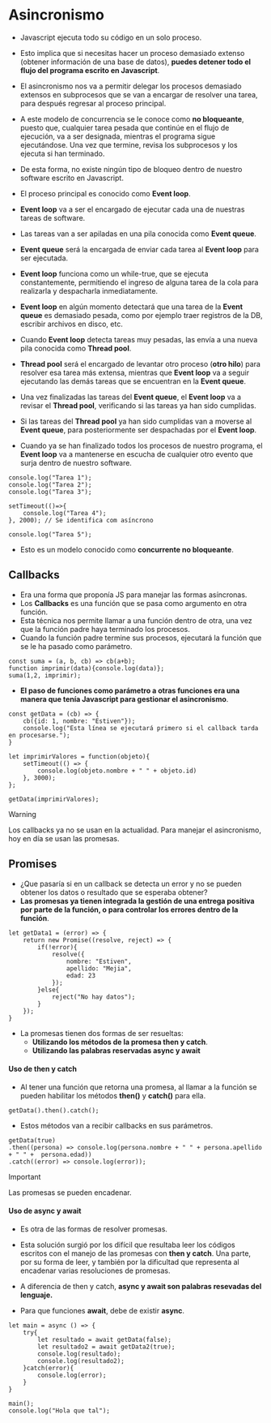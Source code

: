 
# Asincronismo

- Javascript ejecuta todo su código en un solo proceso. 
- Esto implica que si necesitas hacer un proceso demasiado extenso (obtener información de una base de datos), **puedes detener todo el flujo del programa escrito en Javascript**.

- El asincronismo nos va a permitir delegar los procesos demasiado extensos en subprocesos que se van a encargar de resolver una tarea, para después regresar al proceso principal.
- A este modelo de concurrencia se le conoce como **no bloqueante**, puesto que, cualquier tarea pesada que continúe en el flujo de ejecución, va a ser designada, mientras el programa sigue ejecutándose. Una vez que termine, revisa los subprocesos y los ejecuta si han terminado.
- De esta forma, no existe ningún tipo de bloqueo dentro de nuestro software escrito en Javascript.

- El proceso principal es conocido como **Event loop**.
- **Event loop** va a ser el encargado de ejecutar cada una de nuestras tareas de software. 
- Las tareas van a ser apiladas en una pila conocida como **Event queue**.
- **Event queue** será la encargada de enviar cada tarea al **Event loop** para ser ejecutada.

- **Event loop** funciona como un while-true, que se ejecuta constantemente, permitiendo el ingreso de alguna tarea de la cola para realizarla y despacharla inmediatamente.
- **Event loop** en algún momento detectará que una tarea de la **Event queue** es demasiado pesada, como por ejemplo traer registros de la DB, escribir archivos en disco, etc. 

- Cuando **Event loop** detecta tareas muy pesadas, las envía a una nueva pila conocida como **Thread pool**.
- **Thread pool** será el encargado de levantar otro proceso (**otro hilo**) para resolver esa tarea más extensa, mientras que **Event loop** va a seguir ejecutando las demás tareas que se encuentran en la **Event queue**.

- Una vez finalizadas las tareas del **Event queue**, el **Event loop** va a revisar el **Thread pool**, verificando si las tareas ya han sido cumplidas. 
- Si las tareas del **Thread pool** ya han sido cumplidas van a moverse al **Event queue**, para posteriormente ser despachadas por el **Event loop**.

- Cuando ya se han finalizado todos los procesos de nuestro programa, el **Event loop** va a mantenerse en escucha de cualquier otro evento que surja dentro de nuestro software.

```
console.log("Tarea 1");
console.log("Tarea 2");
console.log("Tarea 3");

setTimeout(()=>{
    console.log("Tarea 4");
}, 2000); // Se identifica com asíncrono

console.log("Tarea 5");
```

- Esto es un modelo conocido como **concurrente no bloqueante**.

## **Callbacks**

- Era una forma que proponía JS para manejar las formas asíncronas.
- Los **Callbacks** es una función que se pasa como argumento en otra función. 
- Esta técnica nos permite llamar a una función dentro de otra, una vez que la función padre haya terminado los procesos. 
- Cuando la función padre termine sus procesos, ejecutará la función que se le ha pasado como parámetro.

```
const suma = (a, b, cb) => cb(a+b);
function imprimir(data){console.log(data)};
suma(1,2, imprimir);
```

- **El paso de funciones como parámetro a otras funciones era una manera que tenía Javascript para gestionar el asincronismo**.

```
const getData = (cb) => {
    cb({id: 1, nombre: "Estiven"});
    console.log("Esta línea se ejecutará primero si el callback tarda en procesarse.");
}

let imprimirValores = function(objeto){
    setTimeout(() => {
        console.log(objeto.nombre + " " + objeto.id)
    }, 3000);
};

getData(imprimirValores);
```

> [!WARNING]
> Los callbacks ya no se usan en la actualidad. Para manejar el asincronismo, hoy en día se usan las promesas.

## **Promises**

- ¿Que pasaría si en un callback se detecta un error y no se pueden obtener los datos o resultado que se esperaba obtener?
- **Las promesas ya tienen integrada la gestión de una entrega positiva por parte de la función, o para controlar los errores dentro de la función**.

```
let getData1 = (error) => {
    return new Promise((resolve, reject) => {
        if(!error){
            resolve({
                nombre: "Estiven",
                apellido: "Mejia",
                edad: 23
            });
        }else{
            reject("No hay datos");
        }
    });
}
```

- La promesas tienen dos formas de ser resueltas: 
	- **Utilizando los métodos de la promesa then y catch**.
	- **Utilizando las palabras reservadas async y await**

#### **Uso de then y catch**

- Al tener una función que retorna una promesa, al llamar a la función se pueden habilitar los métodos **then()** y **catch()** para ella.

```
getData().then().catch();
```

- Estos métodos van a recibir callbacks en sus parámetros.

```
getData(true)
.then((persona) => console.log(persona.nombre + " " + persona.apellido + " " +  persona.edad))
.catch((error) => console.log(error));
```

> [!important]
> Las promesas se pueden encadenar.

#### **Uso de async y await**

- Es otra de las formas de resolver promesas.
- Esta solución surgió por los difícil que resultaba leer los códigos escritos con el manejo de las promesas con **then y catch**. Una parte, por su forma de leer, y también por la dificultad que representa al encadenar varias resoluciones de promesas. 

- A diferencia de then y catch, **async y await son palabras resevadas del lenguaje.**
- Para que funciones **await**, debe de existir **async**.

```
let main = async () => {
    try{
        let resultado = await getData(false);
        let resultado2 = await getData2(true);
        console.log(resultado);
        console.log(resultado2);
    }catch(error){
        console.log(error);
    }
}

main();
console.log("Hola que tal");
```



























